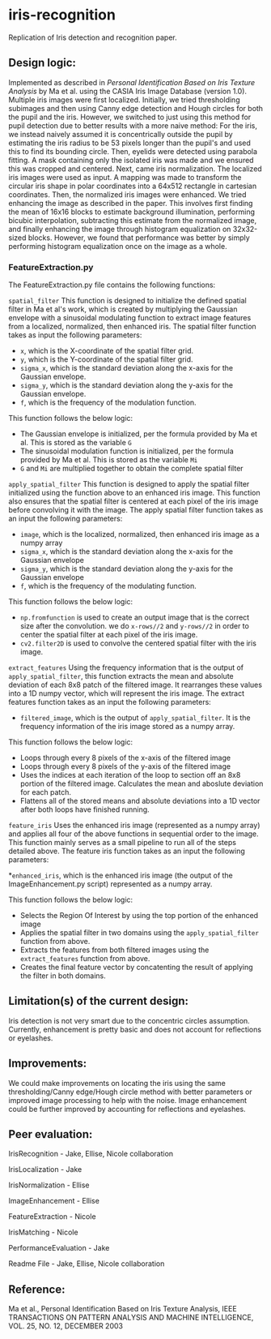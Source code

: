 # iris-recognition

Replication of Iris detection and recognition paper.

## Design logic:

Implemented as described in _Personal Identification Based on Iris Texture Analysis_ by Ma et al.
using the CASIA Iris Image Database (version 1.0). Multiple iris images were first localized. Initially, we
tried thresholding subimages and then using Canny edge detection and Hough circles for both the pupil and
the iris. However, we switched to just using this method for pupil detection due to better results with a
more naive method: For the iris, we instead naively assumed it is concentrically outside
the pupil by estimating the iris radius to be 53 pixels longer than the pupil's and used this
to find its bounding circle. Then, eyelids were detected using parabola fitting. A mask containing
only the isolated iris was made and we ensured this was cropped and centered. Next, came iris
normalization. The localized iris images were used as input. A mapping was made to transform the
circular iris shape in polar coordinates into a 64x512 rectangle in cartesian coordinates. Then,
the normalized iris images were enhanced. We tried enhancing the image as described in the paper.
This involves first finding the mean of 16x16 blocks to estimate background illumination, performing
bicubic interpolation, subtracting this estimate from the normalized image, and finally enhancing the
image through histogram equalization on 32x32-sized blocks. However, we found that performance was 
better by simply performing histogram equalization once on the image as a whole. 


### FeatureExtraction.py
The FeatureExtraction.py file contains the following functions:

`spatial_filter`
This function is designed to initialize the defined spatial filter in Ma et al's work, which is created by multiplying the Gaussian envelope
with a sinusoidal modulating function to extract image features from a localized, normalized, then enhanced iris.
The spatial filter function takes as input the following parameters:

* `x`, which is the X-coordinate of the spatial filter grid.
* `y`, which is the Y-coordinate of the spatial filter grid.
* `sigma_x`, which is the standard deviation along the x-axis for the Gaussian envelope.
* `sigma_y`, which is the standard deviation along the y-axis for the Gaussian envelope.
* `f`, which is the frequency of the modulation function.

This function follows the below logic:
* The Gaussian envelope is initialized, per the formula provided by Ma et al. This is stored as the variable `G`
* The sinusoidal modulation function is initialized, per the formula provided by Ma et al. This is stored as the variable `Mi`
* `G` and `Mi` are multiplied together to obtain the complete spatial filter

`apply_spatial_filter`
This function is designed to apply the spatial filter initialized using the function above to an enhanced iris image. This function
also ensures that the spatial filter is centered at each pixel of the iris image before convolving it with the image.
The apply spatial filter function takes as an input the following parameters:

* `image`, which is the localized, normalized, then enhanced iris image as a numpy array
* `sigma_x`, which is the standard deviation along the x-axis for the Gaussian envelope
* `sigma_y`, which is the standard deviation along the y-axis for the Gaussian envelope
* `f`, which is the frequency of the modulating function.

This function follows the below logic:
* `np.fromfunction` is used to create an output image that is the correct size after the convolution. we do `x-rows//2` and `y-rows//2` in order to center
   the spatial filter at each pixel of the iris image.
* `cv2.filter2D` is used to convolve the centered spatial filter with the iris image.

`extract_features`
Using the frequency information that is the output of `apply_spatial_filter`, this function extracts the mean and absolute deviation
of each 8x8 patch of the filtered image. It rearranges these values into a 1D numpy vector, which will represent the iris
image.
The extract features function takes as an input the following parameters:

* `filtered_image`, which is the output of `apply_spatial_filter`. It is the frequency information of the iris image stored as a numpy array.

This function follows the below logic:
* Loops through every 8 pixels of the x-axis of the filtered image
* Loops through every 8 pixels of the y-axis of the filtered image
* Uses the indices at each iteration of the loop to section off an 8x8 portion of the filtered image. Calculates the mean and aboslute deviation
  for each patch.
* Flattens all of the stored means and absolute deviations into a 1D vector after both loops have finished running.

`feature_iris`
Uses the enhanced iris image (represented as a numpy array) and applies all four of the above functions in sequential order to the image.
This function mainly serves as a small pipeline to run all of the steps detailed above.
The feature iris function takes as an input the following parameters:

*`enhanced_iris`, which is the enhanced iris image (the output of the ImageEnhancement.py script) represented as a numpy array.

This function follows the below logic:
* Selects the Region Of Interest by using the top portion of the enhanced image
* Applies the spatial filter in two domains using the `apply_spatial_filter` function from above.
* Extracts the features from both filtered images using the `extract_features` function from above.
* Creates the final feature vector by concatenting the result of applying the filter in both domains.

## Limitation(s) of the current design:

Iris detection is not very smart due to the concentric circles assumption. 
Currently, enhancement is pretty basic and does not account for reflections or 
eyelashes.

## Improvements:

We could make improvements on locating the iris using the same thresholding/Canny edge/Hough
circle method with better parameters or improved image processing to help with the noise.
Image enhancement could be further improved by accounting for reflections and eyelashes.

## Peer evaluation:

IrisRecognition - Jake, Ellise, Nicole collaboration

IrisLocalization - Jake

IrisNormalization - Ellise

ImageEnhancement - Ellise

FeatureExtraction - Nicole

IrisMatching - Nicole

PerformanceEvaluation - Jake

Readme File - Jake, Ellise, Nicole collaboration

## Reference:

Ma et al., Personal Identification Based on Iris Texture Analysis, IEEE TRANSACTIONS ON
PATTERN ANALYSIS AND MACHINE INTELLIGENCE, VOL. 25, NO. 12, DECEMBER 2003

